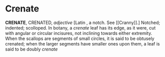 # Crenate

**CRENATE**, CRENATED, _adjective_ \[Latin , a notch. See [[Cranny]].\] Notched; indented; scolloped. In botany, a _crenate_ leaf has its edge, as it were, cut with angular or circular incisures, not inclining towards either extremity. When the scallops are segments of small circles, it is said to be obtusely crenated; when the larger segments have smaller ones upon them, a leaf is said to be doubly _crenate_